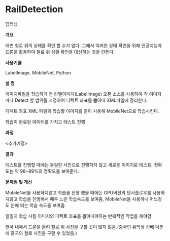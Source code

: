 # RailDetection
딥러닝

**개요**

매번 철로 위의 상태를 확인 할 수가 없다. 그래서 이러한 상태 확인을 위해 인공지능과 드론을 활용하여 철로 위 상황 확인을 대신하는 것을 만든다.

**사용기술**

LabelImage, MobileNet, Python

**설 명**

이미지파일을 학습하기 전 라벨이미지(LabelImage) 오픈 소스를 사용하여 각 이미지 마다 Detect 할 범위를 지정하여 디텍트 좌표를 뽑아내 XML파일에 정리한다.

디텍트 좌표 XML 파일과 학습할 이미지를 같이 사용해 MobileNet으로 학습시킨다.

학습이 완료된 데이터를 가지고 테스트 진행

**과정**

<추가예정>

**결과**

테스트를 진행할 때에는 동일한 사진으로 진행하지 않고 새로운 이미지로 테스트, 정확도는 약 98~99%의 정확도를 보여준다.

**문제점 및 개선**

MobileNet을 사용하지않고 학습을 진행 했을 때에는 GPU버전의 텐서플로우를 사용하지않고 학습을 진행해서 매우 느린 학습속도를 보여줌, MobileNet을 사용하니 어느정도 눈에 띄는 학습 속도를 보여줌.

일일히 학습 시킬 이미지의 디텍트 좌표를 뽑아내야하는 반복적인 작업을 해야함

한국 내에서 드론을 올려 철로 위 사진을 구할 곳이 많지 않음.(중국인 유학생 선배 덕분에 중국의 철로 사진을 구할 수 있었음.)
